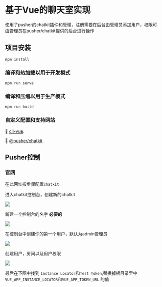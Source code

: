 <!--
 * @Author: MoeWang
 * @Date: 2019-11-10 17:41:33
 * @LastEditors: 
 * @LastEditTime: 2019-11-12 17:57:59
 * @FilePath: \vue-chatkit\README.md
 -->
# 基于Vue的聊天室实现

使用了pusher的chatkit插件和管理，注册需要在后台由管理员添加用户，权限可由管理员在pusher/chatkit提供的后台进行操作

## 项目安装
```
npm install
```

### 编译和热加载以用于开发模式
```
npm run serve
```

### 编译和压缩以用于生产模式
```
npm run build
```


### 自定义配置和支持网站
👀 [cli-vue](https://cli.vuejs.org/config/).

👀 [@pusher/chatkit](https://pusher.com/chatkit).



## Pusher控制

### 官网

[pusher]: https://pusher.com/chatkit

在此网址按步骤配置`chatkit`

进入chatkit控制台，创建新的chatkit

![](https://i.loli.net/2019/11/12/ABKiOyC3bmMPXD5.png)

新建一个控制台的名字 **必要的**

![](https://i.loli.net/2019/11/12/WKUpeV7EQqklOwu.png)



在控制台中创建你的第一个用户，默认为admin管理员

![](https://i.loli.net/2019/11/12/CvO3oVFzHASptmT.png)



创建用户，房间以及用户权限



![](https://i.loli.net/2019/11/12/q6WlJezX4NRucMr.png)

最后在下图中找到 `Instance Locator`和` Test Token `,替换掉根目录里中`VUE_APP_INSTANCE_LOCATOR`和`VUE_APP_TOKEN_URL` 的值











